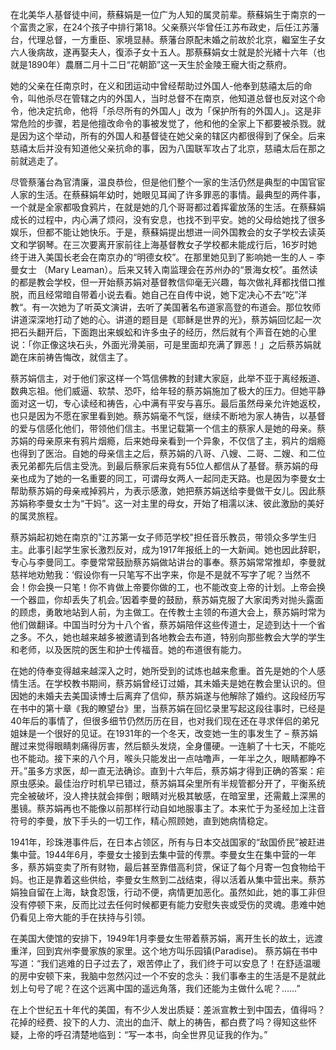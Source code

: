 在北美华人基督徒中间，蔡蘇娟是一位广为人知的属灵前辈。蔡蘇娟生于南京的一个富贵之家，在24个孩子中排行第18。父亲蔡兴华曾任江苏布政史，后任江苏藩台，代理总督，一方重臣、家境显赫。蔡藩台原配未婚之前故於北京，繼室生子女六人後病故，遂再娶夫人，復添子女十五人。那蔡蘇娟女士就是於光緒十六年（也就是1890年）農曆二月十二日“花朝節”这一天生於金陵王寵大街之蔡府。

她的父亲在任南京时，在义和团运动中曾经帮助过外国人-他奉到慈禧太后的命令，叫他杀尽在管辖之内的外国人，当时总督不在南京，他知道总督也反对这个命令，他决定抗命，他将「杀尽所有的外国人」改为「保护所有的外国人」。这是非常危险的步骤，若是他擅改命令的事被发觉了，他和他的全家上下都要被杀戮。就是因为这个举动，所有的外国人和基督徒在她父亲的辖区内都很得到了保全。后来慈禧太后并没有知道他父亲抗命的事，因为八国联军攻占了北京，慈禧太后在那之前就逃走了。

尽管蔡藩台為官清廉，温良恭俭，但是他们整个一家的生活仍然是典型的中国官宦人家的生活。在蔡蘇娟年幼时，她眼见耳闻了许多罪恶的事情。最典型的两件事，一个就是全家都吸食鸦片，在就是她的几个哥哥都过着挥霍放荡的生活。在蔡蘇娟成长的过程中，内心满了烦闷，没有安息，也找不到平安。她的父母给她找了很多娱乐，但都不能让她快乐。于是，蔡蘇娟提出想进一间外国教会的女子学校去读英文和学钢琴。在三次要离开家前往上海基督教女子学校都未能成行后，16岁时她终于进入美国长老会在南京办的“明德女校”。在那里她见到了影响她一生的人 – 李曼女士 （Mary Leaman）。后来又转入南监理会在苏州办的“景海女校”。虽然读的都是教会学校，但一开始蔡苏娟对基督教信仰毫无兴趣，每次做礼拜都找借口推脱，而且经常暗自带着小说去看。她自己在自传中说，她下定决心不去“吃”洋教“。有一次她为了听英文演讲，去听了美国著名布道家高登的布道会。那位牧师讲道深深地打动了她的心。讲道的题目是《耶稣是世界的光》，蔡苏娟回忆起一次把石头翻开后，下面跑出来蜈蚣和许多虫子的经历，然后就有个声音在她的心里说：「你正像这块石头，外面光滑美丽，可是里面却充满了罪恶！」之后蔡苏娟就跪在床前祷告悔改，就信主了。

蔡苏娟信主，对于他们家这样一个笃信佛教的封建大家庭，此举不亚于离经叛道、数典忘祖。他们威逼、软禁、恐吓，给年轻的蔡苏娟施加了极大的压力。但她平静面对这一切，专心读经和祷告，心中满有平安与喜乐。最后虽然母亲允许她返校，也只是因为不愿在家里看到她。蔡苏娟毫不气馁，继续不断地为家人祷告，以基督的爱与信感化他们，带领他们信主。书里记载第一个信主的蔡家人是她的母亲。蔡苏娟的母亲原来有鸦片烟瘾，后来她母亲看到一个异象，不仅信了主，鸦片的烟瘾也得到了医治。自她的母亲信主之后，蔡苏娟的八哥、八嫂、二哥、二嫂、和二位表兄弟都先后信主受洗。到最后蔡家后来竟有55位人都信从了基督。蔡苏娟的母亲也成为了她的一名重要的同工，可谓母女两人一起同走天路。也是因为李曼女士帮助蔡苏娟的母亲戒掉鸦片，为表示感激，她把蔡苏娟送给李曼做干女儿。因此蔡苏娟称李曼女士为“干妈”。这一对主里的母女，开始了相濡以沫、彼此激励的美好的属灵旅程。

蔡苏娟起初她在南京的"江苏第一女子师范学校"担任音乐教员，带领众多学生归主。此事引起学生家长激烈反对，成为1917年报纸上的一大新闻。她也因此辞职，专心与李曼同工。李曼常常鼓励蔡苏娟做站讲台的事奉。蔡苏娟常常推却，李曼就慈祥地劝勉我：‘假设你有一只笔写不出字来，你是不是就不写字了呢？当然不会！你会换一只笔！你不肯做上帝要你做的工，也不能改变上帝的计划。上帝会换一个器皿，你却丢失了机会。’因着李曼的鼓励，蔡苏娟克服了大家闺秀对抛头露面的顾虑，勇敢地站到人前，为主做工。在传教士主领的布道大会上，蔡苏娟时常为他们做翻译。中国当时分为十八个省，蔡苏娟陪伴这些传道士，足迹到达十一个省之多。不久，她也越来越多被邀请到各地教会去布道，特别向那些教会大学的学生和老师，以及医院的医生和护士传福音。她的布道很有能力。

在她的侍奉变得越来越深入之时，她所受到的试炼也越来愈重。首先是她的个人感情生活。在学校教书期间，蔡苏娟曾经订过婚，其未婚夫是她在教会里认识的。但因她的未婚夫去美国读博士后离弃了信仰，蔡苏娟遂与他解除了婚约。这段经历写在书中的第十章《我的瞭望台》里，当蔡苏娟在回忆录里写起这段往事时，已经是40年后的事情了，但很多细节仍然历历在目，也对我们现在还在寻求伴侣的弟兄姐妹是一个很好的见证。在1931年的一个冬天，改变她一生的事发生了 – 蔡苏娟醒过来觉得眼睛刺痛得厉害，然后额头发烧，全身僵硬。一连躺了十七天，不能吃也不能动。接下来的八个月，喉头只能发出一点咕噜声，一年半之久，眼睛都睁不开。”虽多方求医，却一直无法确诊。直到十六年后，蔡苏娟才得到正确的答案：疟原虫感染。最佳治疗时机早已错过，蔡苏娟耳朵里所有半规管都分开了，平衡系统完全被破坏，没人搀扶就会摔倒；眼睛对光极其敏感，在暗室里，还需戴上深黑的墨镜。蔡苏娟再也不能像以前那样行动自如地服事主了。本来忙于为圣经加上注音符号的李曼，放下手头的一切工作，精心照顾她，直到她病情稳定。

1941年，珍珠港事件后，在日本占领区，所有与日本交战国家的“敌国侨民”被赶进集中营。1944年6月，李曼女士接到去集中营的传票。李曼女生在集中营的一年多，蔡苏娟变卖了所有财物，最后甚至靠借高利贷，保证了每个月寄一包食物给干妈。也正是靠着这些供给，李曼女生熬到二战结束，得以活着从集中营出来。蔡苏娟独自留在上海，缺食忍饿，行动不便，病情更加恶化。虽然如此，她的事工非但没有停顿下来，反而比过去任何时候都更有能力安慰失丧或受伤的灵魂。患难中她仍看见上帝大能的手在扶持与引领。

在美国大使馆的安排下，1949年1月李曼女生带着蔡苏娟，离开生长的故土，远渡重洋，回到宾州李曼家族的家里。这个地方叫乐园镇(Paradise)。
蔡苏娟在书中写道：“我们逃难的日子过去了，艰苦停止了，我们终于可以安息了！在舒适温暖的房中安顿下来，我脑中忽然闪过一个不安的念头：我们事奉主的生活是不是就此划上句号了呢？在这个远离中国的遥远角落，我们还能为主做什么呢？……”

在上个世纪五十年代的美国，有不少人发出质疑：差派宣教士到中国去，值得吗？花掉的经费、投下的人力、流出的血汗、献上的祷告，都白费了吗？得知这些怀疑，上帝的呼召清楚地临到：“写一本书，向全世界见证我的作为。”










